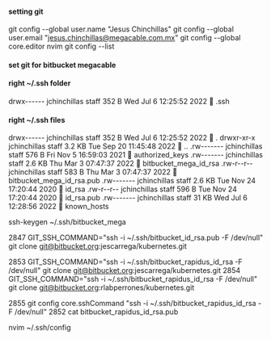 #### setting git

git config --global user.name "Jesus Chinchillas"
git config --global user.email "jesus.chinchillas@megacable.com.mx"
git config --global core.editor nvim
git config --list

#### set git for bitbucket megacable

#### right ~/.ssh folder
drwx------ jchinchillas staff 352 B  Wed Jul  6 12:25:52 2022  .ssh

#### right ~/.ssh files
drwx------ jchinchillas staff 352 B  Wed Jul  6 12:25:52 2022  .
drwxr-xr-x jchinchillas staff 3.2 KB Tue Sep 20 11:45:48 2022  ..
.rw------- jchinchillas staff 576 B  Fri Nov  5 16:59:03 2021  authorized_keys
.rw------- jchinchillas staff 2.6 KB Thu Mar  3 07:47:37 2022  bitbucket_mega_id_rsa
.rw-r--r-- jchinchillas staff 583 B  Thu Mar  3 07:47:37 2022  bitbucket_mega_id_rsa.pub
.rw------- jchinchillas staff 2.6 KB Tue Nov 24 17:20:44 2020  id_rsa
.rw-r--r-- jchinchillas staff 596 B  Tue Nov 24 17:20:44 2020  id_rsa.pub
.rw------- jchinchillas staff  31 KB Wed Jul  6 12:28:56 2022  known_hosts

ssh-keygen ~/.ssh/bitbucket_mega

2847  GIT_SSH_COMMAND="ssh -i ~/.ssh/bitbucket_id_rsa.pub -F /dev/null" git clone git@bitbucket.org:jescarrega/kubernetes.git


2853  GIT_SSH_COMMAND="ssh -i ~/.ssh/bitbucket_rapidus_id_rsa -F /dev/null" git clone git@bitbucket.org:jescarrega/kubernetes.git
2854  GIT_SSH_COMMAND="ssh -i ~/.ssh/bitbucket_rapidus_id_rsa -F /dev/null" git clone git@bitbucket.org:rlabperrones/kubernetes.git

2855  git config core.sshCommand "ssh -i ~/.ssh/bitbucket_rapidus_id_rsa -F /dev/null"
2852  cat bitbucket_rapidus_id_rsa.pub

nvim ~/.ssh/config
